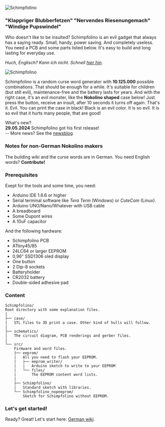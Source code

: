 ![Schimpfolino](http://www.nikolairadke.de/schimpfolino/schimpfolino_back.jpg)

  
### "Klappriger Blubberfetzen" "Nervendes Riesenungemach" "Windige Pupswindel"  

    
Who doesn't like to be insulted? Schimpfolino is an evil gadget that always has a saying ready. Small, handy, power saving. And completely useless. You need a PCB and some parts listed below. It's easy to build and long lasting for everyday use.      

*Huch, Englisch? Kann ich nicht. Schnell [hier hin](https://github.com/NikolaiRadke/Schimpfolino/wiki)*.  

![Schimpfolino](https://www.nikolairadke.de/schimpfolino/schimpfolino_case.png)
  
Schimpfolino is a random curse word generator with **10.125.000** possible combinations. That should be enough for a while. It's suitable for children (but still evil), maintenance-free and the battery lasts for years. And with the right case, it's an evil monster, like the **Nokolino shaped** case below! Just press the button, receive an insult, after 10 seconds it turns off again. That's it. Evil. You can print the case in black! Black is an evil color. It is so evil. It is so evil that it hurts many people, that are good!

What's new?  
**29.05.2024** Schimpfolino got his first release!  
-- More news? See the [newsblog](https://github.com/NikolaiRadke/Schimpfolino/tree/main/NEWS.md).   
  

### Notes for non-German Nokolino makers  
  
The building wiki and the curse words are in German. You need English words? **Contribute!**  

### Prerequisites

Exept for the tools and some time, you need:
* Arduino IDE 1.6.6 or higher
* Serial terminal software like *Tera Term* (Windows) or *CuteCom* (Linux).
* Arduino UNO/Nano/Whatever with USB cable
* A breadboard
* Some Dupont wires
* A 10uF capacitor

And the following hardware:
* Schimpfolino PCB 
* ATtiny45/85
* 24LC64 or larger EEPROM
* 0,96" SSD1306 oled display
* One button
* 2 Dip-8 sockets
* Batteryholder
* CR2032 battery
* Double-sided adhesive pad

### Content

```
Schimpfolino/
Root directory with some explanation files.  
|
├── case/
|   STL files to 3D print a case. Other kind of hulls will follow.
|
├── schematics/
|   The circuit diagram, PCB renderings and gerber files.
|
└── src/
    Firmware and word files.
    ├── eeprom/
    |   All you need to flash your EEPROM.
    |   ├── eeprom_writer/
    |   |   Arduino sketch to write to your EEPROM
    |   └── files/
    |       The EEPROM content word lists.
    |
    ├── Schimpfolino/
    |   Standard sketch with libraries.
    └── Schimpfolino_nopeeprom/
        Sketch for Schimpfolino without EEPROM.

```
### Let's get started!

Ready? Great! Let's start here: [German wiki](https://github.com/NikolaiRadke/Schimpfolino/wiki).  

